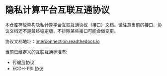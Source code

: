 # 隐私计算平台互联互通协议

本仓库存放异构隐私计算平台互联互通协议（接口）文档。请注意当前的接口、协议文档还不是最终稳定版，不排除某些接口可能会做变更。

协议文档地址：[interconnection.readthedocs.io](interconnection.readthedocs.io)


当前已经定义的互联互通标准有:

- 传输层协议
- ECDH-PSI 协议
